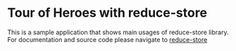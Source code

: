 # Tour of Heroes with reduce-store
This is a sample application that shows main usages of reduce-store library.
For documentation and source code please navigate to [reduce-store](https://github.com/Polezky/reduce-store)

